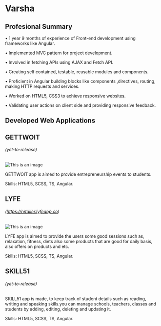 # Varsha

## Profesional Summary
• 1 year 9 months of experience of Front-end development using frameworks like Angular.

• Implemented MVC pattern for project development.

• Involved in fetching APIs using AJAX and Fetch API.

• Creating self contained, testable, reusable modules and components.

• Proficient in Angular building blocks like components ,directives, routing, making HTTP requests and services.

• Worked on HTML5, CSS3 to achieve responsive websites.

• Validating user actions on client side and providing responsive feedback.

## Developed Web Applications

## GETTWOIT
###### (yet-to-release)

![This is an image](https://res.cloudinary.com/soultoy/image/upload/w_1000,q_auto/v10/lse-gettwoit.jpg)


GETTWOIT app is aimed to provide entrepreneurship events to students.

Skills: HTML5, SCSS, TS, Angular.


## LYFE
###### (https://retailer.lyfeapp.co)


![This is an image](https://retailer.lyfeapp.co/assets/images/logo.png)


LYFE app is aimed to provide the users some good sessions such as, relaxation, fitness, diets also some products 
that are good for daily basis, also offers on products and etc.

Skills: HTML5, SCSS, TS, Angular.


## SKILL51
######  (yet-to-release)

<!-- ![This is an image](https://play-lh.googleusercontent.com/nseXO6Z1B126kWlRiTRoMf3KhS-fvj1saOpFUmTdW6Odi2o7aT8nc-q21ObdLVMmZQ=s360-rw) -->


SKILL51 app is made, to keep track of student details such as reading, writing and speaking skills.you can manage 
schools, teachers, classes and students by adding, editing, deleting and updating it.

Skills: HTML5, SCSS, TS, Angular.
